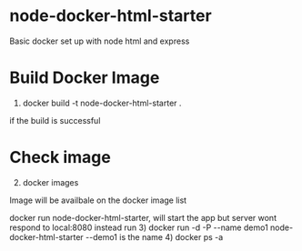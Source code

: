# node-docker-html-starter
Basic docker set up with node html and express

# Build Docker Image
1) docker build -t node-docker-html-starter .

if the build is successful
# Check image
2) docker images

Image will be availbale on the docker image list

docker run node-docker-html-starter, will start the app but server wont respond to local:8080
instead run
3) docker run -d -P --name demo1 node-docker-html-starter 
   --demo1 is the name
4) docker ps -a


